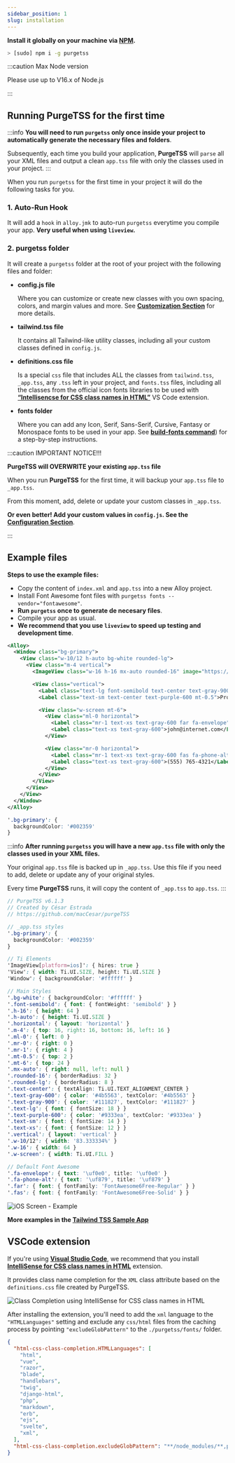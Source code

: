 ```yaml
---
sidebar_position: 1
slug: installation
---
```


**Install it globally on your machine via [NPM](https://www.npmjs.com/).**

```bash
> [sudo] npm i -g purgetss
```

:::caution Max Node version

Please use up to V16.x of Node.js

:::

## Running PurgeTSS for the first time

:::info
**You will need to run `purgetss` only once inside your project to automatically generate the necessary files and folders**.

Subsequently, each time you build your application, **PurgeTSS** will `parse` all your XML files and output a clean `app.tss` file with only the classes used in your project.
:::

When you run `purgetss` for the first time in your project it will do the following tasks for you.

### 1. Auto-Run Hook
It will add a `hook` in `alloy.jmk` to auto-run `purgetss` everytime you compile your app. **Very useful when using `liveview`.**

### 2. purgetss folder
It will create a `purgetss` folder at the root of your project with the following files and folder:

- **config.js file**

  Where you can customize or create new classes with you own spacing, colors, and margin values and more. See **[Customization Section](customization/the-config-file)** for more details.

- **tailwind.tss file**

  It contains all Tailwind-like utility classes, including all your custom classes defined in `config.js`.

- **definitions.css file**

  Is a special `css` file that includes ALL the classes from `tailwind.tss`, `_app.tss`, any `.tss` left in your project, and `fonts.tss` files, including all the classes from the official icon fonts libraries to be used with [**“Intellisencse for CSS class names in HTML”**](#vscode-extension) VS Code extension.

- **fonts folder**

  Where you can add any Icon, Serif, Sans-Serif, Cursive, Fantasy or Monospace fonts to be used in your app. See [**build-fonts command**](Commands#build-fonts-command)) for a step-by-step instructions.

:::caution IMPORTANT NOTICE!!!

**PurgeTSS will OVERWRITE your existing `app.tss` file**

When you run **PurgeTSS** for the first time, it will backup your `app.tss` file to `_app.tss`.

From this moment, add, delete or update your custom classes in `_app.tss`.

**Or even better! Add your custom values in `config.js`. See the [Configuration Section](customization/the-config-file)**.

:::

## Example files
**Steps to use the example files:**
- Copy the content of `index.xml` and `app.tss` into a new Alloy project.
- Install Font Awesome font files with `purgetss fonts --vendor="fontawesome"`.
- **Run `purgetss` once to generate de necesary files**.
- Compile your app as usual.
- **We recommend that you use `liveview` to speed up testing and development time**.

```xml title="index.xml
<Alloy>
  <Window class="bg-primary">
    <View class="w-10/12 h-auto bg-white rounded-lg">
      <View class="m-4 vertical">
        <ImageView class="w-16 h-16 mx-auto rounded-16" image="https://randomuser.me/api/portraits/men/43.jpg" />

        <View class="vertical">
          <Label class="text-lg font-semibold text-center text-gray-900">John W. Doe</Label>
          <Label class="text-sm text-center text-purple-600 mt-0.5">Product Engineer</Label>

          <View class="w-screen mt-6">
            <View class="ml-0 horizontal">
              <Label class="mr-1 text-xs text-gray-600 far fa-envelope"></Label>
              <Label class="text-xs text-gray-600">john@internet.com</Label>
            </View>

            <View class="mr-0 horizontal">
              <Label class="mr-1 text-xs text-gray-600 fas fa-phone-alt"></Label>
              <Label class="text-xs text-gray-600">(555) 765-4321</Label>
            </View>
          </View>
        </View>
      </View>
    </View>
  </Window>
</Alloy>
```

```scss title="app.tss"
'.bg-primary': {
  backgroundColor: '#002359'
}
```

:::info
**After running `purgetss` you will have a new `app.tss` file with only the classes used in your XML files.**

Your original `app.tss` file is backed up in `_app.tss`. Use this file if you need to add, delete or update any of your original styles.

Every time **PurgeTSS** runs, it will copy the content of `_app.tss` to `app.tss`.
:::

```scss title="app.tss after purging"
// PurgeTSS v6.1.3
// Created by César Estrada
// https://github.com/macCesar/purgeTSS

// _app.tss styles
'.bg-primary': {
  backgroundColor: '#002359'
}

// Ti Elements
'ImageView[platform=ios]': { hires: true }
'View': { width: Ti.UI.SIZE, height: Ti.UI.SIZE }
'Window': { backgroundColor: '#ffffff' }

// Main Styles
'.bg-white': { backgroundColor: '#ffffff' }
'.font-semibold': { font: { fontWeight: 'semibold' } }
'.h-16': { height: 64 }
'.h-auto': { height: Ti.UI.SIZE }
'.horizontal': { layout: 'horizontal' }
'.m-4': { top: 16, right: 16, bottom: 16, left: 16 }
'.ml-0': { left: 0 }
'.mr-0': { right: 0 }
'.mr-1': { right: 4 }
'.mt-0.5': { top: 2 }
'.mt-6': { top: 24 }
'.mx-auto': { right: null, left: null }
'.rounded-16': { borderRadius: 32 }
'.rounded-lg': { borderRadius: 8 }
'.text-center': { textAlign: Ti.UI.TEXT_ALIGNMENT_CENTER }
'.text-gray-600': { color: '#4b5563', textColor: '#4b5563' }
'.text-gray-900': { color: '#111827', textColor: '#111827' }
'.text-lg': { font: { fontSize: 18 } }
'.text-purple-600': { color: '#9333ea', textColor: '#9333ea' }
'.text-sm': { font: { fontSize: 14 } }
'.text-xs': { font: { fontSize: 12 } }
'.vertical': { layout: 'vertical' }
'.w-10/12': { width: '83.333334%' }
'.w-16': { width: 64 }
'.w-screen': { width: Ti.UI.FILL }

// Default Font Awesome
'.fa-envelope': { text: '\uf0e0', title: '\uf0e0' }
'.fa-phone-alt': { text: '\uf879', title: '\uf879' }
'.far': { font: { fontFamily: 'FontAwesome6Free-Regular' } }
'.fas': { font: { fontFamily: 'FontAwesome6Free-Solid' } }
```

![iOS Screen - Example](images/sample-fixed.png)

**More examples in the [Tailwind TSS Sample App](https://github.com/macCesar/tailwind.tss-sample-app)**

## VSCode extension
If you're using **[Visual Studio Code](https://code.visualstudio.com)**, we recommend that you install **[IntelliSense for CSS class names in HTML](https://marketplace.visualstudio.com/items?itemName=Zignd.html-css-class-completion)** extension.

It provides class name completion for the `XML` class attribute based on the `definitions.css` file created by PurgeTSS.

![Class Completion using IntelliSense for CSS class names in HTML](images/class-completion-2.gif)

After installing the extension, you'll need to add the `xml` language to the `"HTMLLanguages"` setting and exclude any `css/html` files from the caching process by pointing `"excludeGlobPattern"` to the `./purgetss/fonts/` folder.


```json title="VS Code ‘settings.json’ file"
{
  "html-css-class-completion.HTMLLanguages": [
    "html",
    "vue",
    "razor",
    "blade",
    "handlebars",
    "twig",
    "django-html",
    "php",
    "markdown",
    "erb",
    "ejs",
    "svelte",
    "xml",
  ],
  "html-css-class-completion.excludeGlobPattern": "**/node_modules/**,purgetss/fonts/**/*.{css,html}",
}
```

